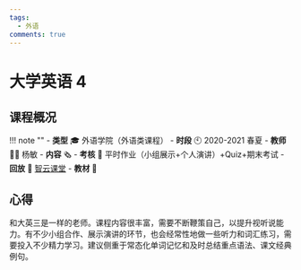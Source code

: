```yaml
---
tags:
  - 外语
comments: true
---
```


# 大学英语 4

## 课程概况
!!! note ""
    - **类型** 🎓 外语学院（外语类课程）
    - **时段** 🕙 2020-2021 春夏
    - **教师** 🧑‍🏫 杨敏
    - **内容** 🗞️ 
    - **考核** 📝 平时作业（小组展示+个人演讲）+Quiz+期末考试
    - **回放** 🔗 [智云课堂]()
    - **教材** 📙 

## 心得

和大英三是一样的老师。课程内容很丰富，需要不断鞭策自己，以提升视听说能力。有不少小组合作、展示演讲的环节，也会经常性地做一些听力和词汇练习，需要投入不少精力学习。建议侧重于常态化单词记忆和及时总结重点语法、课文经典例句。

